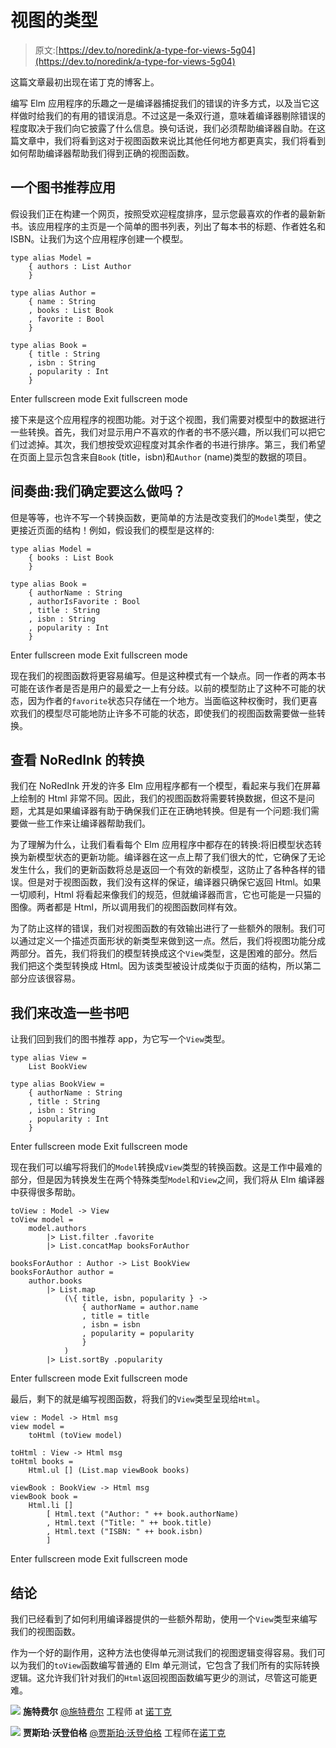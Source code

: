 # 视图的类型

> 原文:[https://dev.to/noredink/a-type-for-views-5g04](https://dev.to/noredink/a-type-for-views-5g04)

这篇文章最初出现在诺丁克的博客上。

编写 Elm 应用程序的乐趣之一是编译器捕捉我们的错误的许多方式，以及当它这样做时给我们的有用的错误消息。不过这是一条双行道，意味着编译器剔除错误的程度取决于我们向它披露了什么信息。换句话说，我们必须帮助编译器自助。在这篇文章中，我们将看到这对于视图函数来说比其他任何地方都更真实，我们将看到如何帮助编译器帮助我们得到正确的视图函数。

## 一个图书推荐应用

假设我们正在构建一个网页，按照受欢迎程度排序，显示您最喜欢的作者的最新新书。该应用程序的主页是一个简单的图书列表，列出了每本书的标题、作者姓名和 ISBN。让我们为这个应用程序创建一个模型。

```
type alias Model =
    { authors : List Author
    }

type alias Author =
    { name : String
    , books : List Book
    , favorite : Bool
    }

type alias Book =
    { title : String
    , isbn : String
    , popularity : Int
    } 
```

Enter fullscreen mode Exit fullscreen mode

接下来是这个应用程序的视图功能。对于这个视图，我们需要对模型中的数据进行一些转换。首先，我们对显示用户不喜欢的作者的书不感兴趣，所以我们可以把它们过滤掉。其次，我们想按受欢迎程度对其余作者的书进行排序。第三，我们希望在页面上显示包含来自`Book` (title，isbn)和`Author` (name)类型的数据的项目。

## 间奏曲:我们确定要这么做吗？

但是等等，也许不写一个转换函数，更简单的方法是改变我们的`Model`类型，使之更接近页面的结构！例如，假设我们的模型是这样的:

```
type alias Model =
    { books : List Book
    }

type alias Book =
    { authorName : String
    , authorIsFavorite : Bool
    , title : String
    , isbn : String
    , popularity : Int
    } 
```

Enter fullscreen mode Exit fullscreen mode

现在我们的视图函数将更容易编写。但是这种模式有一个缺点。同一作者的两本书可能在该作者是否是用户的最爱之一上有分歧。以前的模型防止了这种不可能的状态，因为作者的`favorite`状态只存储在一个地方。当面临这种权衡时，我们更喜欢我们的模型尽可能地防止许多不可能的状态，即使我们的视图函数需要做一些转换。

## 查看 NoRedInk 的转换

我们在 NoRedInk 开发的许多 Elm 应用程序都有一个模型，看起来与我们在屏幕上绘制的 Html 非常不同。因此，我们的视图函数将需要转换数据，但这不是问题，尤其是如果编译器有助于确保我们正在正确地转换。但是有一个问题:我们需要做一些工作来让编译器帮助我们。

为了理解为什么，让我们看看每个 Elm 应用程序中都存在的转换:将旧模型状态转换为新模型状态的更新功能。编译器在这一点上帮了我们很大的忙，它确保了无论发生什么，我们的更新函数将总是返回一个有效的新模型，这防止了各种各样的错误。但是对于视图函数，我们没有这样的保证，编译器只确保它返回 Html。如果一切顺利，Html 将看起来像我们的规范，但就编译器而言，它也可能是一只猫的图像。两者都是 Html，所以调用我们的视图函数同样有效。

为了防止这样的错误，我们对视图函数的有效输出进行了一些额外的限制。我们可以通过定义一个描述页面形状的新类型来做到这一点。然后，我们将视图功能分成两部分。首先，我们将我们的模型转换成这个`View`类型，这是困难的部分。然后我们把这个类型转换成 Html。因为该类型被设计成类似于页面的结构，所以第二部分应该很容易。

## 我们来改造一些书吧

让我们回到我们的图书推荐 app，为它写一个`View`类型。

```
type alias View =
    List BookView

type alias BookView =
    { authorName : String
    , title : String
    , isbn : String
    , popularity : Int
    } 
```

Enter fullscreen mode Exit fullscreen mode

现在我们可以编写将我们的`Model`转换成`View`类型的转换函数。这是工作中最难的部分，但是因为转换发生在两个特殊类型`Model`和`View`之间，我们将从 Elm 编译器中获得很多帮助。

```
toView : Model -> View
toView model =
    model.authors
        |> List.filter .favorite
        |> List.concatMap booksForAuthor

booksForAuthor : Author -> List BookView
booksForAuthor author =
    author.books
        |> List.map
            (\{ title, isbn, popularity } ->
                { authorName = author.name
                , title = title
                , isbn = isbn
                , popularity = popularity
                }
            )
        |> List.sortBy .popularity 
```

Enter fullscreen mode Exit fullscreen mode

最后，剩下的就是编写视图函数，将我们的`View`类型呈现给`Html`。

```
view : Model -> Html msg
view model =
    toHtml (toView model)

toHtml : View -> Html msg
toHtml books =
    Html.ul [] (List.map viewBook books)

viewBook : BookView -> Html msg
viewBook book =
    Html.li []
        [ Html.text ("Author: " ++ book.authorName)
        , Html.text ("Title: " ++ book.title)
        , Html.text ("ISBN: " ++ book.isbn)
        ] 
```

Enter fullscreen mode Exit fullscreen mode

## 结论

我们已经看到了如何利用编译器提供的一些额外帮助，使用一个`View`类型来编写我们的视图函数。

作为一个好的副作用，这种方法也使得单元测试我们的视图逻辑变得容易。我们可以为我们的`toView`函数编写普通的 Elm 单元测试，它包含了我们所有的实际转换逻辑。这允许我们针对我们的`Html`返回视图函数编写更少的测试，尽管这可能更难。

[![](../Images/5662b11c39eb16fb5e2d0bdaca04c38c.png)](https://res.cloudinary.com/practicaldev/image/fetch/s---UZX81fh--/c_limit%2Cf_auto%2Cfl_progressive%2Cq_auto%2Cw_880/https://i.imgur.com/jiCpoq9.png) 
**施特费尔**
[@施特费尔](https://twitter.com/schtoeffel)
工程师 at [诺丁克](http://noredink.com)

[![](../Images/2ec1e0953660277b54efed4ed49021a7.png)](https://res.cloudinary.com/practicaldev/image/fetch/s--uFwOkm4a--/c_limit%2Cf_auto%2Cfl_progressive%2Cq_auto%2Cw_880/https://i.imgur.com/J491Oom.png) 
**贾斯珀·沃登伯格**
[@贾斯珀·沃登伯格](https://twitter.com/jasperwoudnberg)
工程师在[诺丁克](http://noredink.com)